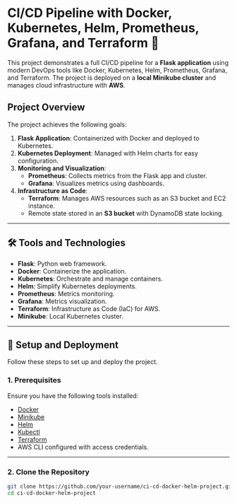 # CI/CD Pipeline with Docker, Kubernetes, Helm, Prometheus, Grafana, and Terraform 🚀

This project demonstrates a full CI/CD pipeline for a **Flask application** using modern DevOps tools like Docker, Kubernetes, Helm, Prometheus, Grafana, and Terraform. The project is deployed on a **local Minikube cluster** and manages cloud infrastructure with **AWS**.


##  **Project Overview**

The project achieves the following goals:

1. **Flask Application**: Containerized with Docker and deployed to Kubernetes.
2. **Kubernetes Deployment**: Managed with Helm charts for easy configuration.
3. **Monitoring and Visualization**:
   - **Prometheus**: Collects metrics from the Flask app and cluster.
   - **Grafana**: Visualizes metrics using dashboards.
4. **Infrastructure as Code**:
   - **Terraform**: Manages AWS resources such as an S3 bucket and EC2 instance.
   - Remote state stored in an **S3 bucket** with DynamoDB state locking.

---

## 🛠️ **Tools and Technologies**

- **Flask**: Python web framework.
- **Docker**: Containerize the application.
- **Kubernetes**: Orchestrate and manage containers.
- **Helm**: Simplify Kubernetes deployments.
- **Prometheus**: Metrics monitoring.
- **Grafana**: Metrics visualization.
- **Terraform**: Infrastructure as Code (IaC) for AWS.
- **Minikube**: Local Kubernetes cluster.

---

## 🚀 **Setup and Deployment**

Follow these steps to set up and deploy the project.

### **1. Prerequisites**

Ensure you have the following tools installed:

- [Docker](https://www.docker.com)
- [Minikube](https://minikube.sigs.k8s.io/)
- [Helm](https://helm.sh)
- [Kubectl](https://kubernetes.io/docs/tasks/tools/)
- [Terraform](https://www.terraform.io)
- AWS CLI configured with access credentials.

---

### **2. Clone the Repository**

```bash
git clone https://github.com/your-username/ci-cd-docker-helm-project.git
cd ci-cd-docker-helm-project
